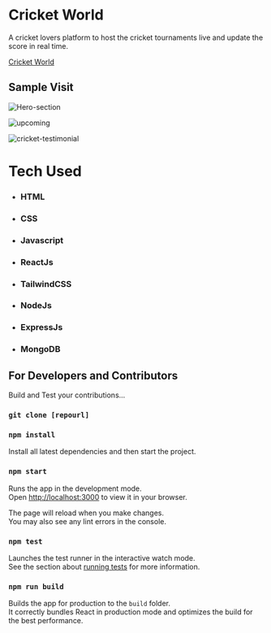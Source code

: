 
# Cricket World 
A cricket lovers platform to host the cricket tournaments live and update the score in real time.

[Cricket World](https://cricket-tournament-orpin.vercel.app/)

## Sample Visit

![Hero-section](https://github.com/user-attachments/assets/164774b2-703e-4ab2-ae31-1ae2bb8e7d9d)

![upcoming](https://github.com/user-attachments/assets/5f1c4fbd-85bb-4f66-b9b0-e40d30731c4f)

![cricket-testimonial](https://github.com/user-attachments/assets/26787313-bd2a-45fe-b546-0135d14e7046)



# Tech Used 
  - ### HTML
  - ### CSS
  - ### Javascript
  - ### ReactJs
  - ### TailwindCSS
  - ### NodeJs
  - ### ExpressJs
  - ### MongoDB




## For Developers and Contributors

Build and Test your contributions...


### `git clone [repourl]`

### `npm install`
Install all latest dependencies and then start the project.

### `npm start`

Runs the app in the development mode.\
Open [http://localhost:3000](http://localhost:3000) to view it in your browser.

The page will reload when you make changes.\
You may also see any lint errors in the console.

### `npm test`

Launches the test runner in the interactive watch mode.\
See the section about [running tests](https://facebook.github.io/create-react-app/docs/running-tests) for more information.

### `npm run build`

Builds the app for production to the `build` folder.\
It correctly bundles React in production mode and optimizes the build for the best performance.




